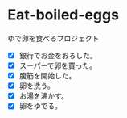 # Eat-boiled-eggs
ゆで卵を食べるプロジェクト
- [x] 銀行でお金をおろした。
- [x] スーパーで卵を買った。 
- [x] 腹筋を開始した。  
- [x] 卵を洗う。  
- [x] お湯を沸かす。
- [x] 卵をゆでる。 
